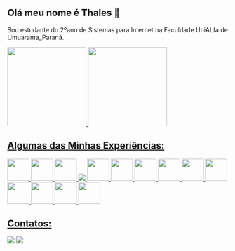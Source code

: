 ## Olá meu nome é Thales 👋

Sou estudante do 2ºano de Sistemas para Internet na Faculdade UniALfa de Umuarama_Paraná.

<div>
<a href="https://github.com/Thales0820">
<img loading="lazy" height="180em" src="https://github-readme-stats.vercel.app/api/top-langs/?username=Thales0820&layout=compact&langs_count=7&theme=dracula"/>
<img loading="lazy" height="180em" src="https://github-readme-stats.vercel.app/api?username=Thales0820&show_icons=true&theme=dracula&include_all_commits=true&count_private=true"/>
</div>

## Algumas das Minhas Experiências:


<img width="50" src="https://cdn.jsdelivr.net/gh/devicons/devicon/icons/html5/html5-original.svg" /> <img 
width="50" src="https://cdn.jsdelivr.net/gh/devicons/devicon/icons/css3/css3-original.svg" /> <img width="50" src="https://cdn.jsdelivr.net/gh/devicons/devicon/icons/javascript/javascript-original.svg" /> <img src="https://cdn.jsdelivr.net/gh/devicons/devicon/icons/react/react-original.svg" /> <img width="50" src="https://cdn.jsdelivr.net/gh/devicons/devicon/icons/php/php-original.svg" /> <img width="50" src="https://cdn.jsdelivr.net/gh/devicons/devicon/icons/mysql/mysql-original.svg" /> <img width="50" src="https://cdn.jsdelivr.net/gh/devicons/devicon/icons/git/git-original.svg" /> <img width="50" src="https://cdn.jsdelivr.net/gh/devicons/devicon/icons/github/github-original.svg" /> <img width="50" src="https://cdn.jsdelivr.net/gh/devicons/devicon/icons/vscode/vscode-original.svg" /> <img width="50" src="https://cdn.jsdelivr.net/gh/devicons/devicon/icons/apache/apache-original-wordmark.svg" /> <img width="50" src="https://cdn.jsdelivr.net/gh/devicons/devicon/icons/intellij/intellij-original.svg" /> <img width="50" src="https://cdn.jsdelivr.net/gh/devicons/devicon/icons/canva/canva-original.svg" /> <img width="50" src="https://cdn.jsdelivr.net/gh/devicons/devicon/icons/bootstrap/bootstrap-original.svg" /> <img width="50" src="https://cdn.jsdelivr.net/gh/devicons/devicon/icons/opera/opera-original.svg" />

## Contatos:

<a href="https://www.instagram.com/augusto_thales0820/" target="_blank"><img loading="lazy" src="https://img.shields.io/badge/-Instagram-%23E4405F?style=for-the-badge&logo=instagram&logoColor=white" target="_blank"></a>
<a href = "mailto:thalesaugustosilvalima@gmail.com"><img loading="lazy" src="https://img.shields.io/badge/Gmail-D14836?style=for-the-badge&logo=gmail&logoColor=white" target="_blank"></a>